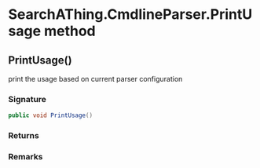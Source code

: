 # SearchAThing.CmdlineParser.PrintUsage method
## PrintUsage()
print the usage based on current parser configuration

### Signature
```csharp
public void PrintUsage()
```
### Returns

### Remarks

